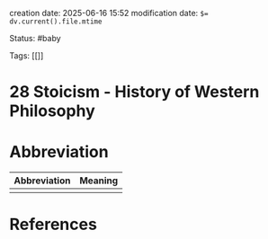 creation date: 2025-06-16 15:52
modification date: `$= dv.current().file.mtime`

Status: #baby 

Tags: [[]]

# 28 Stoicism - History of Western Philosophy














# Abbreviation

| Abbreviation | Meaning |
| ------------ | ------- |
|              |         |


# References